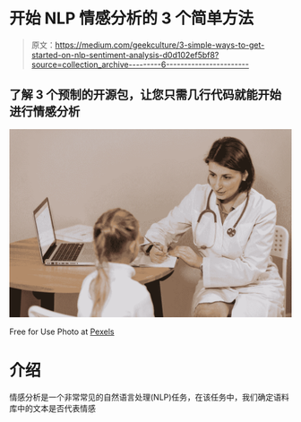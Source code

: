 # 开始 NLP 情感分析的 3 个简单方法

> 原文：<https://medium.com/geekculture/3-simple-ways-to-get-started-on-nlp-sentiment-analysis-d0d102ef5bf8?source=collection_archive---------6----------------------->

## 了解 3 个预制的开源包，让您只需几行代码就能开始进行情感分析

![](img/e943399c6fa78c4e087044b199b4b63d.png)

Free for Use Photo at [Pexels](https://www.pexels.com/ko-kr/photo/5998448/)

# 介绍

情感分析是一个非常常见的自然语言处理(NLP)任务，在该任务中，我们确定语料库中的文本是否代表情感